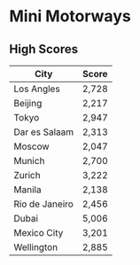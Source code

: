 # Mini Motorways

## High Scores

| City | Score |
| ---- | ----- |
| Los Angles | 2,728 |
| Beijing | 2,217 |
| Tokyo | 2,947 |
| Dar es Salaam | 2,313 |
| Moscow | 2,047 |
| Munich | 2,700 |
| Zurich | 3,222 |
| Manila | 2,138 |
| Rio de Janeiro | 2,456 |
| Dubai | 5,006 |
| Mexico City | 3,201 |
| Wellington | 2,885 |